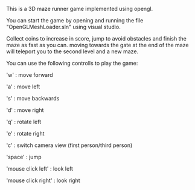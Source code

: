 This is a 3D maze runner game implemented using opengl.

You can start the game by opening and running the file "OpenGLMeshLoader.sln" using visual studio.

Collect coins to increase in score, jump to avoid obstacles and finish the maze as fast as you can.
moving towards the gate at the end of the maze will teleport you to the second level and a new maze.

You can use the following controlls to play the game:

'w' : move forward

'a' : move left

's' : move backwards

'd' : move right

'q' : rotate left

'e' : rotate right

'c' : switch camera view (first person/third person)

'space' : jump

'mouse click left' : look left

'mouse click right' : look right
